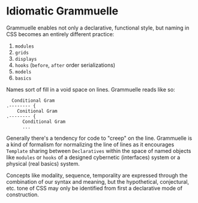 # Idiomatic Grammuelle

Grammuelle enables not only a declarative, functional style, but naming in CSS 
becomes an entirely different practice:

1. `modules`
2. `grids`
3. `displays`
4. `hooks` (`before`, `after` order serializations)
5. `models`
6. `basics`

Names sort of fill in a void space on lines. Grammuelle reads like so:

      Conditional Gram
    .-------- {
        Conitional Gram
    .-------- {
          Conditional Gram
          ...

Generally there's a tendency for code to "creep" on the line. Grammuelle is a kind of 
formalism for normalizing the line of lines as it encourages `Template` sharing between
`Declaratives` within the space of named objects like `modules` or `hooks` of a designed
cybernetic (interfaces) system or a physical (real basics) system.

Concepts like modality, sequence, temporality are expressed through the combination of
our syntax and meaning, but the hypothetical, conjectural, etc. tone of CSS may only
be identified from first a declarative mode of construction.
